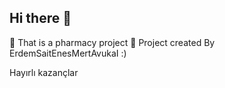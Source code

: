 ## Hi there 👋



💊 That is a pharmacy project 
💉 Project created By ErdemSaitEnesMertAvukaI :)

Hayırlı kazançlar



